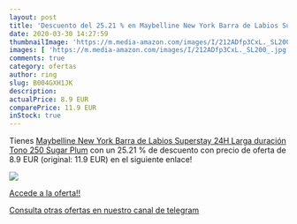 ```yaml
---
layout: post
title: 'Descuento del 25.21 % en Maybelline New York Barra de Labios Supe'
date: 2020-03-30 14:27:59
thumbnailImage: 'https://m.media-amazon.com/images/I/212ADfp3CxL._SL200_.jpg'
images: [ 'https://m.media-amazon.com/images/I/212ADfp3CxL._SL200_.jpg' ]
comments: true
category: ofertas
author: ring
slug: B004GXH1JK
description:
actualPrice: 8.9 EUR
comparePrice: 11.9 EUR
inStock: true
---
```


Tienes [Maybelline New York Barra de Labios Superstay 24H  Larga duración   Tono 250 Sugar Plum](https://www.amazon.com/dp/B004GXH1JK/?tag=redken08-20) con un 25.21 % de descuento con precio de oferta de 8.9 EUR (original: 11.9 EUR) en el siguiente enlace!

[![](https://m.media-amazon.com/images/I/212ADfp3CxL._SL200_.jpg)](https://www.amazon.com/dp/B004GXH1JK/?tag=redken08-20)

[Accede a la oferta!!](https://www.amazon.com/dp/B004GXH1JK/?tag=redken08-20)

[Consulta otras ofertas en nuestro canal de telegram](https://t.me/s/ofertas25)
